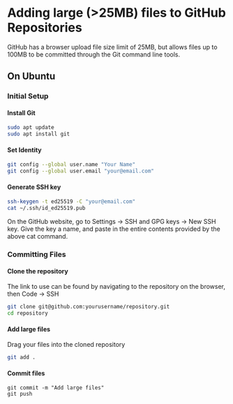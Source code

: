 # Adding large (>25MB) files to GitHub Repositories

GitHub has a browser upload file size limit of 25MB, but allows files up to 100MB to be committed through the Git command line tools.

## On Ubuntu
### Initial Setup
#### Install Git

```bash
sudo apt update
sudo apt install git
```

#### Set Identity

```bash
git config --global user.name "Your Name"
git config --global user.email "your@email.com"
```

#### Generate SSH key

```bash
ssh-keygen -t ed25519 -C "your@email.com"
cat ~/.ssh/id_ed25519.pub
```
On the GitHub website, go to Settings → SSH and GPG keys → New SSH key. Give the key a name, and paste in the entire contents provided by the above cat command.

### Committing Files
#### Clone the repository
The link to use can be found by navigating to the repository on the browser, then Code → SSH

```bash
git clone git@github.com:yourusername/repository.git
cd repository
```

#### Add large files
Drag your files into the cloned repository
```bash
git add .
```

#### Commit files
```
git commit -m "Add large files"
git push
```
